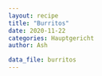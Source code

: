 ```yaml
---
layout: recipe
title: "Burritos"
date: 2020-11-22
categories: Hauptgericht
author: Ash

data_file: burritos
---
```


